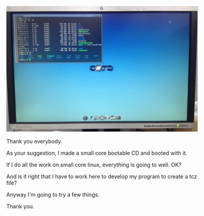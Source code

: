 ![](../../assets/Tinycore/cd-booting.jpg)

Thank you everybody.

As your suggestion, I made a small core bootable CD and booted with it.

If I do all the work on small core linux, everything is going to well. OK?

And is it right that I have to work here to develop my program to create a tcz file?

Anyway I'm going to try a few things. 

Thank you.